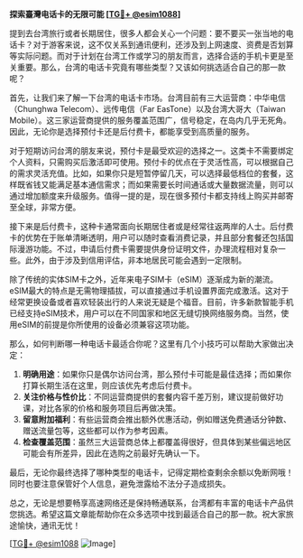 **探索臺灣电话卡的无限可能 [[TG💪+ @esim1088](https://t.me/s/esim1088)]**

提到去台湾旅行或者长期居住，很多人都会关心一个问题：要不要买一张当地的电话卡？对于游客来说，这不仅关系到通讯便利，还涉及到上网速度、资费是否划算等实际问题。而对于计划在台湾工作或学习的朋友而言，选择合适的手机卡更是至关重要。那么，台湾的电话卡究竟有哪些类型？又该如何挑选适合自己的那一款呢？

首先，让我们来了解一下台湾的电话卡市场。台湾目前有三大运营商：中华电信（Chunghwa Telecom）、远传电信（Far EasTone）以及台湾大哥大（Taiwan Mobile）。这三家运营商提供的服务覆盖范围广，信号稳定，在岛内几乎无死角。因此，无论你是选择预付卡还是后付费卡，都能享受到高质量的服务。

对于短期访问台湾的朋友来说，预付卡是最受欢迎的选择之一。这类卡不需要绑定个人资料，只需购买后激活即可使用。预付卡的优点在于灵活性高，可以根据自己的需求灵活充值。比如，如果你只是短暂停留几天，可以选择最低档位的套餐，这样既省钱又能满足基本通信需求；而如果需要长时间通话或大量数据流量，则可以通过增加额度来升级服务。值得一提的是，现在很多预付卡都支持线上购买并邮寄至全球，非常方便。

接下来是后付费卡，这种卡通常面向长期居住者或是经常往返两岸的人士。后付费卡的优势在于账单清晰透明，用户可以随时查看消费记录，并且部分套餐还包括国际漫游功能。不过，申请后付费卡需要提供身份证明文件，办理流程相对复杂一些。此外，由于涉及到信用评估，非本地居民可能会遇到一定限制。

除了传统的实体SIM卡之外，近年来电子SIM卡（eSIM）逐渐成为新的潮流。eSIM最大的特点是无需物理插拔，可以直接通过手机设置界面完成激活。这对于经常更换设备或者喜欢轻装出行的人来说无疑是个福音。目前，许多新款智能手机已经支持eSIM技术，用户可以在不同国家和地区无缝切换网络服务商。当然，使用eSIM的前提是你所使用的设备必须兼容这项功能。

那么，如何判断哪一种电话卡最适合你呢？这里有几个小技巧可以帮助大家做出决定：

1. **明确用途**：如果你只是偶尔访问台湾，那么预付卡可能是最佳选择；而如果你打算长期生活在这里，则应该优先考虑后付费卡。
2. **关注价格与性价比**：不同运营商提供的套餐内容千差万别，建议提前做好功课，对比各家的价格和服务项目后再做决策。
3. **留意附加福利**：有些运营商会推出额外优惠活动，例如赠送免费通话分钟数、赠送流量包等，这些都可以作为参考因素。
4. **检查覆盖范围**：虽然三大运营商总体上都覆盖得很好，但具体到某些偏远地区可能会有所差异，因此在选购之前最好先确认一下。

最后，无论你最终选择了哪种类型的电话卡，记得定期检查剩余余额以免断网哦！同时也要注意保管好个人信息，避免泄露给不法分子造成损失。

总之，无论是想要畅享高速网络还是保持畅通联系，台湾都有丰富的电话卡产品供您挑选。希望这篇文章能帮助你在众多选项中找到最适合自己的那一款。祝大家旅途愉快，通讯无忧！

[[TG💪+ @esim1088](https://t.me/s/esim1088) ![Image](https://i.postimg.cc/4NQfJmqS/Snipaste-2025-05-13-00-14-12.png)]